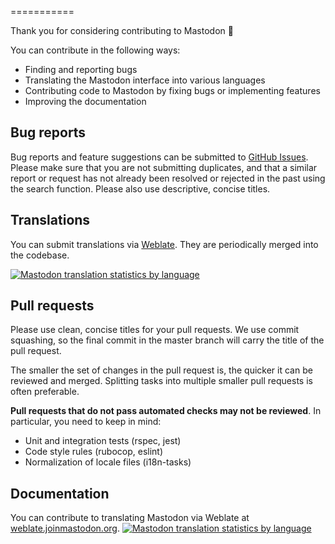 
===========

Thank you for considering contributing to Mastodon 🐘 

You can contribute in the following ways:

- Finding and reporting bugs
- Translating the Mastodon interface into various languages
- Contributing code to Mastodon by fixing bugs or implementing features
- Improving the documentation

## Bug reports

Bug reports and feature suggestions can be submitted to [GitHub Issues](https://github.com/tootsuite/mastodon/issues). Please make sure that you are not submitting duplicates, and that a similar report or request has not already been resolved or rejected in the past using the search function. Please also use descriptive, concise titles.

## Translations

You can submit translations via [Weblate](https://weblate.joinmastodon.org/). They are periodically merged into the codebase.

[![Mastodon translation statistics by language](https://weblate.joinmastodon.org/widgets/mastodon/-/multi-auto.svg)](https://weblate.joinmastodon.org/)

## Pull requests

Please use clean, concise titles for your pull requests. We use commit squashing, so the final commit in the master branch will carry the title of the pull request.

The smaller the set of changes in the pull request is, the quicker it can be reviewed and merged. Splitting tasks into multiple smaller pull requests is often preferable.

**Pull requests that do not pass automated checks may not be reviewed**. In particular, you need to keep in mind:

- Unit and integration tests (rspec, jest)
- Code style rules (rubocop, eslint)
- Normalization of locale files (i18n-tasks)

## Documentation

You can contribute to translating Mastodon via Weblate at [weblate.joinmastodon.org](https://weblate.joinmastodon.org/).
[![Mastodon translation statistics by language](https://weblate.joinmastodon.org/widgets/mastodon/-/multi-auto.svg)](https://weblate.joinmastodon.org/)


